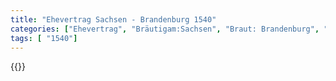 ```yaml
---
title: "Ehevertrag Sachsen - Brandenburg 1540"
categories: ["Ehevertrag", "Bräutigam:Sachsen", "Braut: Brandenburg", "Eheschließung vollzogen?:Nein", "verschiedenkonfessionelle Ehe?:Nein", "Dynastie Bräutigam:Wettin (Albertiner)", "Akteur Bräutigam:Wettin (Albertiner)", "Akteur Braut:Hohenzollern", "Textbezug?:nein", "Ständisch?:nein", "Ratifikation?:ja", "Sonstiges?:nein", "Bräutigam:Sachsen", "Braut: Brandenburg"]
tags: [ "1540"]
---
```

<!--more-->
{{<v183>}}